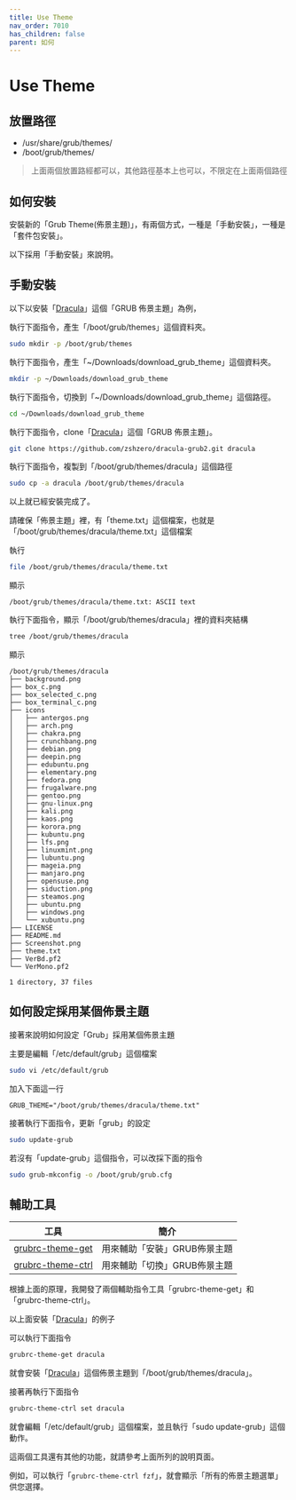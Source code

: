 ```yaml
---
title: Use Theme
nav_order: 7010
has_children: false
parent: 如何
---
```



# Use Theme

## 放置路徑

* /usr/share/grub/themes/
* /boot/grub/themes/

> 上面兩個放置路經都可以，其他路徑基本上也可以，不限定在上面兩個路徑

## 如何安裝

安裝新的「Grub Theme(佈景主題)」，有兩個方式，一種是「手動安裝」，一種是「套件包安裝」。

以下採用「手動安裝」來說明。

## 手動安裝

以下以安裝「[Dracula](https://github.com/zshzero/dracula-grub2/)」這個「GRUB 佈景主題」為例，

執行下面指令，產生「/boot/grub/themes」這個資料夾。

``` sh
sudo mkdir -p /boot/grub/themes
```

執行下面指令，產生「~/Downloads/download_grub_theme」這個資料夾。

``` sh
mkdir -p ~/Downloads/download_grub_theme
```

執行下面指令，切換到「~/Downloads/download_grub_theme」這個路徑。

``` sh
cd ~/Downloads/download_grub_theme
```

執行下面指令，clone「[Dracula](https://github.com/zshzero/dracula-grub2/)」這個「GRUB 佈景主題」。

``` sh
git clone https://github.com/zshzero/dracula-grub2.git dracula
```

執行下面指令，複製到「/boot/grub/themes/dracula」這個路徑

``` sh
sudo cp -a dracula /boot/grub/themes/dracula
```

以上就已經安裝完成了。

請確保「佈景主題」裡，有「theme.txt」這個檔案，也就是「/boot/grub/themes/dracula/theme.txt」這個檔案

執行

``` sh
file /boot/grub/themes/dracula/theme.txt
```

顯示

```
/boot/grub/themes/dracula/theme.txt: ASCII text
```

執行下面指令，顯示「/boot/grub/themes/dracula」裡的資料夾結構

``` sh
tree /boot/grub/themes/dracula
```

顯示

```
/boot/grub/themes/dracula
├── background.png
├── box_c.png
├── box_selected_c.png
├── box_terminal_c.png
├── icons
│   ├── antergos.png
│   ├── arch.png
│   ├── chakra.png
│   ├── crunchbang.png
│   ├── debian.png
│   ├── deepin.png
│   ├── edubuntu.png
│   ├── elementary.png
│   ├── fedora.png
│   ├── frugalware.png
│   ├── gentoo.png
│   ├── gnu-linux.png
│   ├── kali.png
│   ├── kaos.png
│   ├── korora.png
│   ├── kubuntu.png
│   ├── lfs.png
│   ├── linuxmint.png
│   ├── lubuntu.png
│   ├── mageia.png
│   ├── manjaro.png
│   ├── opensuse.png
│   ├── siduction.png
│   ├── steamos.png
│   ├── ubuntu.png
│   ├── windows.png
│   └── xubuntu.png
├── LICENSE
├── README.md
├── Screenshot.png
├── theme.txt
├── VerBd.pf2
└── VerMono.pf2

1 directory, 37 files
```

## 如何設定採用某個佈景主題

接著來說明如何設定「Grub」採用某個佈景主題

主要是編輯「/etc/default/grub」這個檔案

``` sh
sudo vi /etc/default/grub
```

加入下面這一行

```
GRUB_THEME="/boot/grub/themes/dracula/theme.txt"
```

接著執行下面指令，更新「grub」的設定

``` sh
sudo update-grub
```

若沒有「update-grub」這個指令，可以改採下面的指令

``` sh
sudo grub-mkconfig -o /boot/grub/grub.cfg
```


## 輔助工具

| 工具 | 簡介 |
| --- | --- |
| [grubrc-theme-get](https://samwhelp.github.io/note-about-grub/read/project/grubrc-profile/grubrc-theme-get.html) | 用來輔助「安裝」GRUB佈景主題 |
| [grubrc-theme-ctrl](https://samwhelp.github.io/note-about-grub/read/project/grubrc-profile/grubrc-theme-ctrl.html) | 用來輔助「切換」GRUB佈景主題 |


根據上面的原理，我開發了兩個輔助指令工具「grubrc-theme-get」和「grubrc-theme-ctrl」。


以上面安裝「[Dracula](https://github.com/zshzero/dracula-grub2/)」的例子

可以執行下面指令

``` sh
grubrc-theme-get dracula
```

就會安裝「[Dracula](https://github.com/zshzero/dracula-grub2/)」這個佈景主題到「/boot/grub/themes/dracula」。


接著再執行下面指令


``` sh
grubrc-theme-ctrl set dracula
```

就會編輯「/etc/default/grub」這個檔案，並且執行「sudo update-grub」這個動作。


這兩個工具還有其他的功能，就請參考上面所列的說明頁面。

例如，可以執行「`grubrc-theme-ctrl fzf`」，就會顯示「所有的佈景主題選單」供您選擇。
